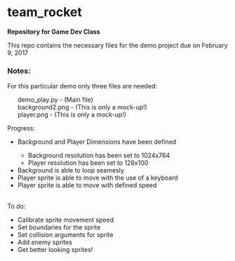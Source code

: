 # team_rocket
<b>Repository for Game Dev Class</b><br>

This repo contains the necessary files for the demo project due on February 9, 2017 <br>

<h3>Notes:</h3>
For this particular demo only three files are needed:
<ul style="list-style-type:none">
	<li>demo_play.py - (Main file) </li>
	<li>background2.png - (This is only a mock-up!)</li>
  <li>player.png - (This is only a mock-up!)</li>
</ul>
<dl>
  <dt>Progress:</dt>
    <ul>
      <li>Background and Player Dimensions have been defined</li>
        <ul>
          <li>Background resolution has been set to 1024x764</li>
          <li>Player resolution has been set to 128x100</li>
        </ul>
      <li>Background is able to loop seamesly</li>
      <li>Player sprite is able to move with the use of a keyboard</li>
      <li>Player sprite is able to move with defined speed</li>
    </ul>
    
  <dt>To do:</dt>
   <ul>
      <li>Calibrate sprite movement speed</li>
      <li>Set boundaries for the sprite</li>
      <li>Set collision arguments for sprite</li>
      <li>Add enemy sprites</li>
	    <li>Get better looking sprites!</li>
    </ul>
</dl>

